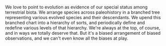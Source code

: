 We love to point to evolution as evidence of our special status among terrestrial biota. We arrange species across paleohistory in a branched tree representing various evolved species and their descendants. We upend  this branched chart into a hierarchy of sorts, and periodically define and redefine various levels of that hierarchy. We're always at the top, of course, and in ways we totally deserve that. But it's a biased arrangement of biased observations, and we can't even know all the biases at play.  

